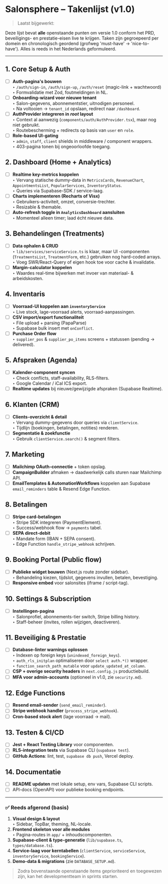 # Salonsphere – Takenlijst (v1.0)

> Laatst bijgewerkt: <!-- CURSOR_WILL_FILL_DATE -->

Deze lijst bevat **alle** openstaande punten om versie 1.0 conform het PRD, beveiligings- en prestatie-eisen live te krijgen. Taken zijn gegroepeerd per domein en chronologisch geordend (grofweg 'must-have' → 'nice-to-have'). Alles is reeds in het Nederlands geformuleerd.

---

## 1. Core Setup & Auth

- [ ] **Auth-pagina's bouwen**  
  ‣ `/auth/sign-in`, `/auth/sign-up`, `/auth/reset` (magic-link + wachtwoord)  
  ‣ Formvalidatie met Zod, foutmeldingen in NL.
- [ ] **Onboarding-wizard voor nieuwe tenant**  
  ‣ Salon-gegevens, abonnementstier, uitnodigen personeel.  
  ‣ Na voltooien → `tenant_id` opslaan, redirect naar `/dashboard`.
- [ ] **AuthProvider integreren in _root_ layout**  
  ‣ Context al aanwezig (`components/auth/AuthProvider.tsx`), maar nog niet gebruikt.  
  ‣ Routebescherming + redirects op basis van `user` en `role`.
- [ ] **Role-based UI-gating**  
  ‣ `admin`, `staff`, `client` shields in middleware / component wrappers.  
  ‣ 403-pagina tonen bij ongeoorloofde toegang.

## 2. Dashboard (Home + Analytics)

- [ ] **Realtime key-metrics koppelen**  
  ‣ Vervang statische dummy-data in `MetricsCards`, `RevenueChart`, `AppointmentsList`, `PopularServices`, `InventoryStatus`.  
  ‣ Queries via Supabase-SDK / service-laag.
- [ ] **Charts implementeren (Recharts of Visx)**  
  ‣ Gebruikers-activiteit, omzet, conversie-trechter.  
  ‣ Resizable & themable.
- [ ] **Auto-refresh toggle in `AnalyticsDashboard` aansluiten**  
  ‣ Momenteel alleen timer; laad écht nieuwe data.

## 3. Behandelingen (Treatments)

- [ ] **Data ophalen & CRUD**  
  ‣ `lib/services/serviceService.ts` is klaar, maar UI -componenten (`TreatmentsList`, `TreatmentForm`, etc.) gebruiken nog hard-coded arrays.  
  ‣ Voeg SWR/React-Query of eigen hook toe voor cache & invalidatie.
- [ ] **Margin-calculator koppelen**  
  ‣ Waardes real-time bijwerken met invoer van materiaal- & arbeidskosten.

## 4. Inventaris

- [ ] **Voorraad-UI koppelen aan `inventoryService`**  
  ‣ Live stock, lage-voorraad alerts, voorraad-aanpassingen.
- [ ] **CSV import/export functionaliteit**  
  ‣ File upload + parsing (PapaParse)  
  ‣ Supabase bulk insert met `onConflict`.
- [ ] **Purchase Order flow**  
  ‣ `supplier_pos` & `supplier_po_items` screens + statussen (pending → delivered).

## 5. Afspraken (Agenda)

- [ ] **Kalender-component syncen**  
  ‣ Check conflicts, staff-availability, RLS-filters.  
  ‣ Google Calendar / iCal ICS export.
- [ ] **Realtime updates** bij nieuwe/gewijzigde afspraken (Supabase Realtime).

## 6. Klanten (CRM)

- [ ] **Clients-overzicht & detail**  
  ‣ Vervang dummy-gegevens door queries via `clientService`.  
  ‣ Tijdlijn (boekingen, betalingen, notities) renderen.
- [ ] **Segmentatie & zoekfunctie**  
  ‣ Gebruik `clientService.search()` & segment filters.

## 7. Marketing

- [ ] **Mailchimp OAuth-connectie** + token opslag.  
- [ ] **CampaignBuilder** afmaken → daadwerkelijk calls sturen naar Mailchimp API.
- [ ] **EmailTemplates & AutomationWorkflows** koppelen aan Supabase `email_reminders` table & Resend Edge Function.

## 8. Betalingen

- [ ] **Stripe card-betalingen**  
  ‣ Stripe SDK integreren (PaymentElement).  
  ‣ Success/webhook flow → `payments` tabel.
- [ ] **SEPA direct-debit**  
  ‣ Mandate form (IBAN + SEPA consent).  
  ‣ Edge Function `handle_stripe_webhook` schrijven.

## 9. Booking Portal (Public flow)

- [ ] **Publieke widget bouwen** (Next.js route zonder sidebar).  
  ‣ Behandeling kiezen, tijdslot, gegevens invullen, betalen, bevestiging.
- [ ] **Responsive embed** voor salonsites (iframe / script-tag).

## 10. Settings & Subscription

- [ ] **Instellingen-pagina**  
  ‣ Salonprofiel, abonnements-tier switch, Stripe billing history.  
  ‣ Staff-beheer (invites, rollen wijzigen, deactiveren).

## 11. Beveiliging & Prestatie

- [ ] **Database-linter warnings oplossen**  
  ‣ Indexen op foreign keys (`unindexed_foreign_keys`).  
  ‣ `auth_rls_initplan` optimaliseren door `select auth.*()` wrapper.  
  ‣ `function_search_path_mutable` voor `update_updated_at_column`.
- [ ] **CSP + overige security headers** in `next.config.js` productiebuild.  
- [ ] **MFA voor admin-accounts** (optioneel in v1.0, zie `security.md`).

## 12. Edge Functions

- [ ] **Resend email-sender** (`send_email_reminder`).  
- [ ] **Stripe webhook handler** (`process_stripe_webhook`).  
- [ ] **Cron-based stock alert** (lage voorraad → mail).

## 13. Testen & CI/CD

- [ ] **Jest + React Testing Library** voor componenten.  
- [ ] **RLS-integration tests** via Supabase CLI (`supabase test`).  
- [ ] **GitHub Actions**: lint, test, `supabase db push`, Vercel deploy.

## 14. Documentatie

- [ ] **README updaten** met lokale setup, env vars, Supabase CLI scripts.  
- [ ] API-docs (OpenAPI) voor publieke booking endpoints.

---

### ✅ Reeds afgerond (basis)

1. **Visual design & layout**  
   ‣ Sidebar, TopBar, theming, NL-locale.
2. **Frontend skeleton voor alle modules**  
   ‣ Pagina-routes in `app/` + inhoudscomponenten.
3. **Supabase-client & type-generatie** (`lib/supabase.ts`, `types/database.ts`).
4. **Service-laag voor kern­tabellen** (`clientService`, `serviceService`, `inventoryService`, `bookingService`).
5. **Demo-data & migrations** (zie `DATABASE_SETUP.md`).

> Zodra bovenstaande openstaande items geprioriteerd en toegewezen zijn, kan het developmentteam in sprints starten. 
